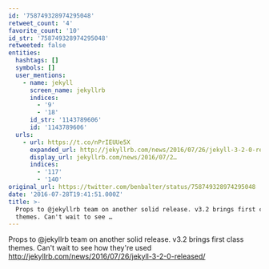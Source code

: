 ```yaml
---
id: '758749328974295048'
retweet_count: '4'
favorite_count: '10'
id_str: '758749328974295048'
retweeted: false
entities:
  hashtags: []
  symbols: []
  user_mentions:
    - name: jekyll
      screen_name: jekyllrb
      indices:
        - '9'
        - '18'
      id_str: '1143789606'
      id: '1143789606'
  urls:
    - url: https://t.co/nPrIEUUe5X
      expanded_url: http://jekyllrb.com/news/2016/07/26/jekyll-3-2-0-released/
      display_url: jekyllrb.com/news/2016/07/2…
      indices:
        - '117'
        - '140'
original_url: https://twitter.com/benbalter/status/758749328974295048
date: '2016-07-28T19:41:51.000Z'
title: >-
  Props to @jekyllrb team on another solid release. v3.2 brings first class
  themes. Can't wait to see …
---
```


Props to @jekyllrb team on another solid release. v3.2 brings first class themes. Can't wait to see how they're used http://jekyllrb.com/news/2016/07/26/jekyll-3-2-0-released/